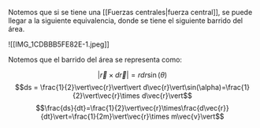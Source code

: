 Notemos que si se tiene una [[Fuerzas centrales|fuerza central]], se puede llegar a la siguiente equivalencia, donde se tiene el siguiente barrido del área. 

![[IMG_1CDBBB5FE82E-1.jpeg]]

Notemos que el barrido del área se representa como: 

$$\vert\vec{r}\times d\vec{r}\vert= rdr\sin(\theta)$$ $$ds = \frac{1}{2}\vert\vec{r}\vert\vert d\vec{r}\vert\sin(\alpha)=\frac{1}{2}\vert\vec{r}\times d\vec{r}\vert$$
$$\frac{ds}{dt}=\frac{1}{2}\vert\vec{r}\times\frac{d\vec{r}}{dt}\vert=\frac{1}{2m}\vert\vec{r}\times m\vec{v}\vert$$ 
